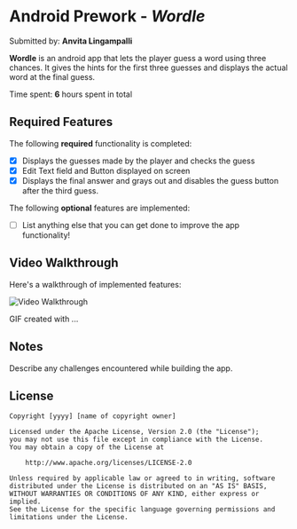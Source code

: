 
# Android Prework - *Wordle*

Submitted by: **Anvita Lingampalli**

**Wordle** is an android app that lets the player guess a word using three chances. It gives the hints for the first three guesses and displays the actual word at the final guess. 

Time spent: **6** hours spent in total

## Required Features

The following **required** functionality is completed:

* [X] Displays the guesses made by the player and checks the guess
* [X] Edit Text field and Button displayed on screen
* [X] Displays the final answer and grays out and disables the guess button after the third guess. 

The following **optional** features are implemented:

* [ ] List anything else that you can get done to improve the app functionality!

## Video Walkthrough

Here's a walkthrough of implemented features:

<img src='http://i.imgur.com/link/to/your/gif/file.gif' title='Video Walkthrough' width='' alt='Video Walkthrough' />

<!-- Replace this with whatever GIF tool you used! -->
GIF created with ...  
<!-- Recommended tools:
[Kap](https://getkap.co/) for macOS
[ScreenToGif](https://www.screentogif.com/) for Windows
[peek](https://github.com/phw/peek) for Linux. -->

## Notes

Describe any challenges encountered while building the app.

## License

    Copyright [yyyy] [name of copyright owner]

    Licensed under the Apache License, Version 2.0 (the "License");
    you may not use this file except in compliance with the License.
    You may obtain a copy of the License at

        http://www.apache.org/licenses/LICENSE-2.0

    Unless required by applicable law or agreed to in writing, software
    distributed under the License is distributed on an "AS IS" BASIS,
    WITHOUT WARRANTIES OR CONDITIONS OF ANY KIND, either express or implied.
    See the License for the specific language governing permissions and
    limitations under the License.
